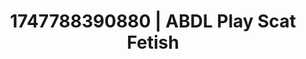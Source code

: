 ---
categories:
- Asian
- Eye contact kink
- Glowing skin
- Consent-based play
- Lustful close-up
image: /assets/images/1747788390880.jpg
layout: post
seo:
  description: Featured content with exclusive Scat Fetish, ABDL Play. HD images available.
  keywords: Scat Fetish, ABDL Play
  og_image: /assets/images/1747788390880.jpg
  schema_type: VisualArtwork
tags:
- ABDL Play
- '#1747788390880'
- Scat Fetish
title: 1747788390880 | ABDL Play Scat Fetish
---